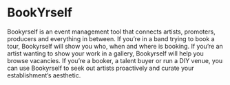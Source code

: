 # BookYrself
Bookyrself is an event management tool that connects artists, promoters, producers and everything in between. If you’re in a band trying to book a tour, Bookyrself will show you who, when and where is booking. If you’re an artist wanting to show your work in a gallery, Bookyrself will help you browse vacancies. If you’re a booker, a talent buyer or run a DIY venue, you can use Bookyrself to seek out artists proactively and curate your establishment’s aesthetic.
